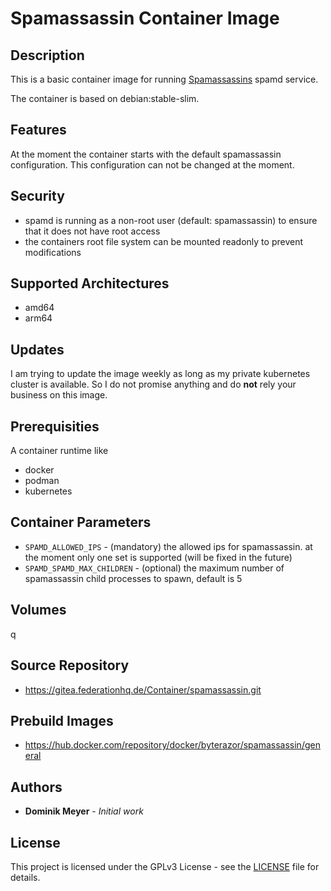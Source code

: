 # Spamassassin Container Image

## Description

This is a basic container image for running [Spamassassins](https://spamassassin.apache.org/) spamd service.

The container is based on debian:stable-slim.

## Features 

At the moment the container starts with the default spamassassin configuration. This configuration can not be changed at the moment. 

## Security

- spamd is running as a non-root user (default: spamassassin) to ensure that it does not have root access
- the containers root file system can be mounted readonly to prevent modifications 

## Supported Architectures

- amd64
- arm64

## Updates

I am trying to update the image weekly as long as my private kubernetes cluster is available. So I do not promise anything and do **not** rely 
your business on this image.

## Prerequisities

A container runtime like

* docker 
* podman
* kubernetes


## Container Parameters

* `SPAMD_ALLOWED_IPS` - (mandatory) the allowed ips for spamassassin. at the moment only one set is supported (will be fixed in the future) 
* `SPAMD_SPAMD_MAX_CHILDREN` - (optional) the maximum number of spamassassin child processes to spawn, default is 5

## Volumes
q

## Source Repository

* https://gitea.federationhq.de/Container/spamassassin.git

## Prebuild Images

* https://hub.docker.com/repository/docker/byterazor/spamassassin/general

## Authors

* **Dominik Meyer** - *Initial work* 

## License

This project is licensed under the GPLv3 License - see the [LICENSE](LICENSE) file for details.
